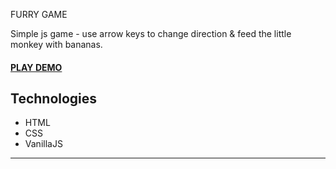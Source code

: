 FURRY GAME

Simple js game - use arrow keys to change direction & feed the little monkey with bananas.


#### [PLAY DEMO](https://amandawojciechowska.github.io/furry_game/)


## Technologies

* HTML
* CSS
* VanillaJS
---
